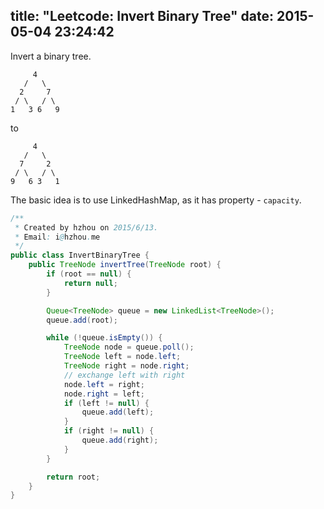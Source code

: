 title: "Leetcode: Invert Binary Tree"
date: 2015-05-04 23:24:42
---
 Invert a binary tree.
```
     4
   /   \
  2     7
 / \   / \
1   3 6   9
```

to

```
     4
   /   \
  7     2
 / \   / \
9   6 3   1
```
<!-- more -->

The basic idea is to use LinkedHashMap, as it has property - `capacity`.

```java
/**
 * Created by hzhou on 2015/6/13.
 * Email: i@hzhou.me
 */
public class InvertBinaryTree {
    public TreeNode invertTree(TreeNode root) {
        if (root == null) {
            return null;
        }

        Queue<TreeNode> queue = new LinkedList<TreeNode>();
        queue.add(root);

        while (!queue.isEmpty()) {
            TreeNode node = queue.poll();
            TreeNode left = node.left;
            TreeNode right = node.right;
            // exchange left with right
            node.left = right;
            node.right = left;
            if (left != null) {
                queue.add(left);
            }
            if (right != null) {
                queue.add(right);
            }
        }

        return root;
    }
}

```